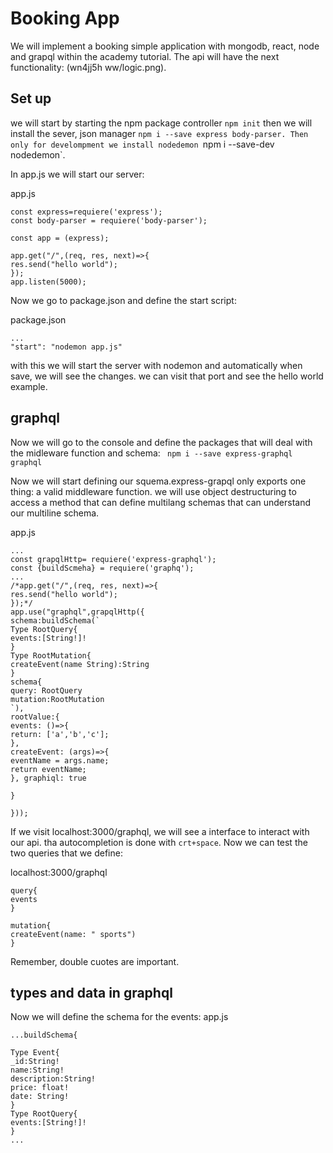 # Booking App

We will implement a booking simple application with mongodb, react, node and grapql within the academy tutorial.
The api will have the next functionality:
(wn4jj5h ww/logic.png).

## Set up

we will start by starting the npm package controller `npm init` then we will install the sever, json manager `npm i --save express body-parser. Then only for develompment we install nodedemon `npm i --save-dev nodedemon`.

In app.js we will start our server:

app.js
```
const express=requiere('express');
const body-parser = requiere('body-parser');

const app = (express);

app.get("/",(req, res, next)=>{
res.send("hello world");
});
app.listen(5000);

```

Now we go to package.json and define the start script:

package.json
```
...
"start": "nodemon app.js"
```

with this we will start the server with nodemon and automatically when save, we will see the changes. we can visit that port and see the hello world example.

## graphql

Now we will go to the console and define the packages that will deal with the midleware function and schema: ` npm i --save express-graphql graphql`

Now we will start defining our squema.express-grapql only exports one thing: a valid middleware function. we will use object destructuring to access a method that can define multilang schemas that can understand our multiline schema.

app.js
```
...
const grapqlHttp= requiere('express-graphql');
const {buildScmeha} = requiere('graphq');
...
/*app.get("/",(req, res, next)=>{
res.send("hello world");
});*/
app.use("graphql",grapqlHttp({
schema:buildSchema(`
Type RootQuery{
events:[String!]!
}
Type RootMutation{
createEvent(name String):String
}
schema{
query: RootQuery
mutation:RootMutation
`),
rootValue:{
events: ()=>{
return: ['a','b','c'];
},
createEvent: (args)=>{
eventName = args.name;
return eventName;
}, graphiql: true

}

}));
```
If we visit localhost:3000/graphql, we will see a interface to interact with our api. tha autocompletion is done with `crt+space`. Now we can test the two queries that we define:

localhost:3000/graphql
```
query{
events
}

mutation{
createEvent(name: " sports")
}
```

Remember, double cuotes are important.

## types and data in graphql

Now we will define the schema for the events:
app.js
```
...buildSchema{

Type Event{
_id:String!
name:String!
description:String!
price: float!
date: String!
}
Type RootQuery{
events:[String!]!
}
...
```


